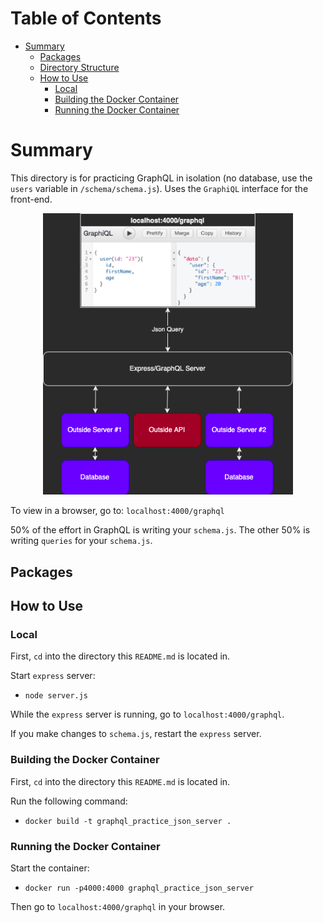 # Table of Contents
* [Summary](#summary)
    * [Packages](#packages)
    * [Directory Structure](#directory-structure)
    * [How to Use](#how-to-use)
        * [Local](#local)
        * [Building the Docker Container](#building-the-docker-continer)
        * [Running the Docker Container](#running-the-docker-container)

# Summary
This directory is for practicing GraphQL in isolation (no database, use the `users` variable in `/schema/schema.js`). Uses the `GraphiQL` interface for the front-end.

<p align="center">
<img src="images/graphql_practice_server_schema_database.drawio.png" width="400" margin-left="auto" margin-right="auto">
</p>

To view in a browser, go to: `localhost:4000/graphql`

50% of the effort in GraphQL is writing your `schema.js`. The other 50% is writing `queries` for your `schema.js`.

## Packages


## How to Use


### Local
First, `cd` into the directory this `README.md` is located in.

Start `express` server:
* `node server.js`

While the `express` server is running, go to `localhost:4000/graphql`.

If you make changes to `schema.js`, restart the `express` server.

### Building the Docker Container
First, `cd` into the directory this `README.md` is located in.

Run the following command:
* `docker build -t graphql_practice_json_server .`

### Running the Docker Container
Start the container:
* `docker run -p4000:4000 graphql_practice_json_server`

Then go to `localhost:4000/graphql` in your browser.